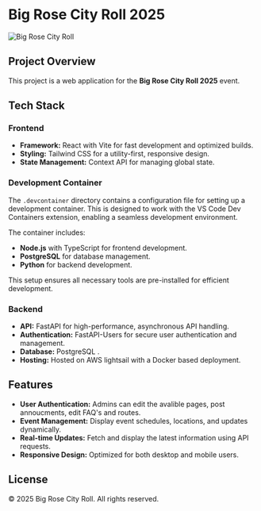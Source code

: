 # Big Rose City Roll 2025

![Big Rose City Roll](https://github.com/user-attachments/assets/bdcfea02-bb0f-4aeb-a2ce-03bf71e9e52a)


## Project Overview
This project is a web application for the **Big Rose City Roll 2025** event.
## Tech Stack
### Frontend
- **Framework:** React with Vite for fast development and optimized builds.
- **Styling:** Tailwind CSS for a utility-first, responsive design.
- **State Management:** Context API for managing global state.

### Development Container

The `.devcontainer` directory contains a configuration file for setting up a development container. This is designed to work with the VS Code Dev Containers extension, enabling a seamless development environment. 

The container includes:
- **Node.js** with TypeScript for frontend development.
- **PostgreSQL** for database management.
- **Python** for backend development.

This setup ensures all necessary tools are pre-installed for efficient development.

### Backend
- **API:** FastAPI for high-performance, asynchronous API handling.
- **Authentication:** FastAPI-Users for secure user authentication and management.
- **Database:** PostgreSQL .
- **Hosting:** Hosted on AWS lightsail with a Docker based deployment.

## Features
- **User Authentication:** Admins can edit the avalible pages, post annoucments, edit FAQ's and routes.
- **Event Management:** Display event schedules, locations, and updates dynamically.
- **Real-time Updates:** Fetch and display the latest information using API requests.
- **Responsive Design:** Optimized for both desktop and mobile users.

## License
&copy; 2025 Big Rose City Roll. All rights reserved.

